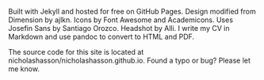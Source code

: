 Built with Jekyll and hosted for free on GitHub Pages. Design modified from Dimension by ajlkn. Icons by Font Awesome and Academicons. Uses Josefin Sans by Santiago Orozco. Headshot by Alli. I write my CV in Markdown and use pandoc to convert to HTML and PDF.

The source code for this site is located at nicholashasson/nicholashasson.github.io. Found a typo or bug? Please let me know.
